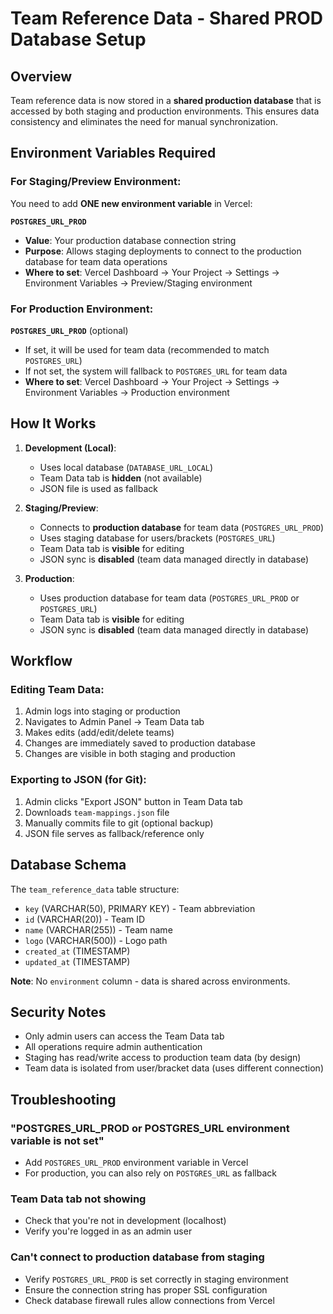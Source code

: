 # Team Reference Data - Shared PROD Database Setup

## Overview

Team reference data is now stored in a **shared production database** that is accessed by both staging and production environments. This ensures data consistency and eliminates the need for manual synchronization.

## Environment Variables Required

### For Staging/Preview Environment:
You need to add **ONE new environment variable** in Vercel:

**`POSTGRES_URL_PROD`**
- **Value**: Your production database connection string
- **Purpose**: Allows staging deployments to connect to the production database for team data operations
- **Where to set**: Vercel Dashboard → Your Project → Settings → Environment Variables → Preview/Staging environment

### For Production Environment:
**`POSTGRES_URL_PROD`** (optional)
- If set, it will be used for team data (recommended to match `POSTGRES_URL`)
- If not set, the system will fallback to `POSTGRES_URL` for team data
- **Where to set**: Vercel Dashboard → Your Project → Settings → Environment Variables → Production environment

## How It Works

1. **Development (Local)**:
   - Uses local database (`DATABASE_URL_LOCAL`)
   - Team Data tab is **hidden** (not available)
   - JSON file is used as fallback

2. **Staging/Preview**:
   - Connects to **production database** for team data (`POSTGRES_URL_PROD`)
   - Uses staging database for users/brackets (`POSTGRES_URL`)
   - Team Data tab is **visible** for editing
   - JSON sync is **disabled** (team data managed directly in database)

3. **Production**:
   - Uses production database for team data (`POSTGRES_URL_PROD` or `POSTGRES_URL`)
   - Team Data tab is **visible** for editing
   - JSON sync is **disabled** (team data managed directly in database)

## Workflow

### Editing Team Data:
1. Admin logs into staging or production
2. Navigates to Admin Panel → Team Data tab
3. Makes edits (add/edit/delete teams)
4. Changes are immediately saved to production database
5. Changes are visible in both staging and production

### Exporting to JSON (for Git):
1. Admin clicks "Export JSON" button in Team Data tab
2. Downloads `team-mappings.json` file
3. Manually commits file to git (optional backup)
4. JSON file serves as fallback/reference only

## Database Schema

The `team_reference_data` table structure:
- `key` (VARCHAR(50), PRIMARY KEY) - Team abbreviation
- `id` (VARCHAR(20)) - Team ID
- `name` (VARCHAR(255)) - Team name
- `logo` (VARCHAR(500)) - Logo path
- `created_at` (TIMESTAMP)
- `updated_at` (TIMESTAMP)

**Note**: No `environment` column - data is shared across environments.

## Security Notes

- Only admin users can access the Team Data tab
- All operations require admin authentication
- Staging has read/write access to production team data (by design)
- Team data is isolated from user/bracket data (uses different connection)

## Troubleshooting

### "POSTGRES_URL_PROD or POSTGRES_URL environment variable is not set"
- Add `POSTGRES_URL_PROD` environment variable in Vercel
- For production, you can also rely on `POSTGRES_URL` as fallback

### Team Data tab not showing
- Check that you're not in development (localhost)
- Verify you're logged in as an admin user

### Can't connect to production database from staging
- Verify `POSTGRES_URL_PROD` is set correctly in staging environment
- Ensure the connection string has proper SSL configuration
- Check database firewall rules allow connections from Vercel

